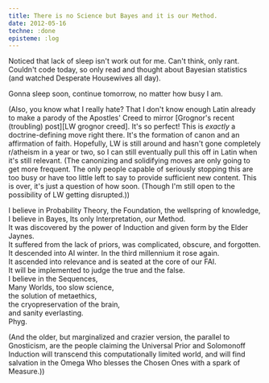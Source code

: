 ```yaml
---
title: There is no Science but Bayes and it is our Method.
date: 2012-05-16
techne: :done
episteme: :log
---
```


Noticed that lack of sleep isn't work out for me. Can't think, only rant. Couldn't code today, so only read and thought about Bayesian statistics (and watched Desperate Housewives all day).

Gonna sleep soon, continue tomorrow, no matter how busy I am.

(Also, you know what I really hate? That I don't know enough Latin already to make a parody of the Apostles' Creed to mirror [Grognor's recent (troubling) post][LW grognor creed]. It's so perfect! This is *exactly* a doctrine-defining move right there. It's the formation of canon and an affirmation of faith. Hopefully, LW is still around and hasn't gone completely r/atheism in a year or two, so I can still eventually pull this off in Latin when it's still relevant. (The canonizing and solidifying moves are only going to get more frequent. The only people capable of seriously stopping this are too busy or have too little left to say to provide sufficient new content. This is over, it's just a question of how soon. (Though I'm still open to the possibility of LW getting disrupted.))

I believe in Probability Theory, the Foundation, the wellspring of knowledge,  
I believe in Bayes, Its only Interpretation, our Method.  
It was discovered by the power of Induction and given form by the Elder Jaynes.  
It suffered from the lack of priors, was complicated, obscure, and forgotten.  
It descended into AI winter. In the third millennium it rose again.  
It ascended into relevance and is seated at the core of our FAI.  
It will be implemented to judge the true and the false.  
I believe in the Sequences,  
Many Worlds, too slow science,  
the solution of metaethics,  
the cryopreservation of the brain,  
and sanity everlasting.  
Phyg.  

(And the older, but marginalized and crazier version, the parallel to Gnosticism, are the people claiming the Universal Prior and Solomonoff Induction will transcend this computationally limited world, and will find salvation in the Omega Who blesses the Chosen Ones with a spark of Measure.))
